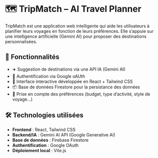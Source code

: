 # 🗺️ TripMatch – AI Travel Planner

TripMatch est une application web intelligente qui aide les utilisateurs à planifier leurs voyages en fonction de leurs préférences. Elle s’appuie sur une intelligence artificielle (Gemini AI) pour proposer des destinations personnalisées. 

## 🚀 Fonctionnalités

- ✈️ Suggestion de destinations via une API IA (Gemini AI)
- 🔐 Authentification via Google oAUth
- 🧭 Interface interactive développée en React + Tailwind CSS
- 📦 Base de données Firestore pour la persistance des données
- 🧠 Prise en compte des préférences (budget, type d’activité, style de voyage…)

## 🛠️ Technologies utilisées

- **Frontend** : React, Tailwind CSS
- **Backend/IA** : Gemini AI API (Google Generative AI)
- **Base de données** : Firebase Firestore
- **Authentification** : Google OAuth
- **Déploiement local** : Vite.js



